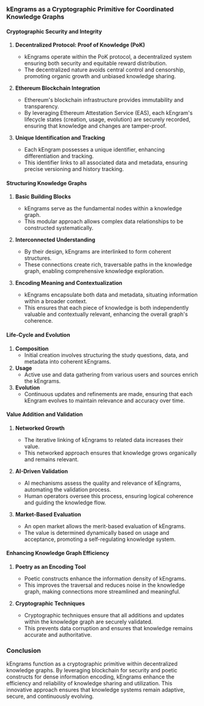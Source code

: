 ### kEngrams as a Cryptographic Primitive for Coordinated Knowledge Graphs

#### Cryptographic Security and Integrity
1. **Decentralized Protocol: Proof of Knowledge (PoK)**
   - kEngrams operate within the PoK protocol, a decentralized system ensuring both security and equitable reward distribution.
   - The decentralized nature avoids central control and censorship, promoting organic growth and unbiased knowledge sharing.

2. **Ethereum Blockchain Integration**
   - Ethereum's blockchain infrastructure provides immutability and transparency.
   - By leveraging Ethereum Attestation Service (EAS), each kEngram's lifecycle states (creation, usage, evolution) are securely recorded, ensuring that knowledge and changes are tamper-proof.

3. **Unique Identification and Tracking**
   - Each kEngram possesses a unique identifier, enhancing differentiation and tracking.
   - This identifier links to all associated data and metadata, ensuring precise versioning and history tracking.

#### Structuring Knowledge Graphs
1. **Basic Building Blocks**
   - kEngrams serve as the fundamental nodes within a knowledge graph.
   - This modular approach allows complex data relationships to be constructed systematically.

2. **Interconnected Understanding**
   - By their design, kEngrams are interlinked to form coherent structures.
   - These connections create rich, traversable paths in the knowledge graph, enabling comprehensive knowledge exploration.

3. **Encoding Meaning and Contextualization**
   - kEngrams encapsulate both data and metadata, situating information within a broader context.
   - This ensures that each piece of knowledge is both independently valuable and contextually relevant, enhancing the overall graph's coherence.

#### Life-Cycle and Evolution
1. **Composition**
   - Initial creation involves structuring the study questions, data, and metadata into coherent kEngrams.
2. **Usage**
   - Active use and data gathering from various users and sources enrich the kEngrams.
3. **Evolution**
   - Continuous updates and refinements are made, ensuring that each kEngram evolves to maintain relevance and accuracy over time.

#### Value Addition and Validation
1. **Networked Growth**
   - The iterative linking of kEngrams to related data increases their value.
   - This networked approach ensures that knowledge grows organically and remains relevant.

2. **AI-Driven Validation**
   - AI mechanisms assess the quality and relevance of kEngrams, automating the validation process.
   - Human operators oversee this process, ensuring logical coherence and guiding the knowledge flow.

3. **Market-Based Evaluation**
   - An open market allows the merit-based evaluation of kEngrams.
   - The value is determined dynamically based on usage and acceptance, promoting a self-regulating knowledge system.

#### Enhancing Knowledge Graph Efficiency
1. **Poetry as an Encoding Tool**
   - Poetic constructs enhance the information density of kEngrams.
   - This improves the traversal and reduces noise in the knowledge graph, making connections more streamlined and meaningful.

2. **Cryptographic Techniques**
   - Cryptographic techniques ensure that all additions and updates within the knowledge graph are securely validated.
   - This prevents data corruption and ensures that knowledge remains accurate and authoritative.

### Conclusion
kEngrams function as a cryptographic primitive within decentralized knowledge graphs. By leveraging blockchain for security and poetic constructs for dense information encoding, kEngrams enhance the efficiency and reliability of knowledge sharing and utilization. This innovative approach ensures that knowledge systems remain adaptive, secure, and continuously evolving.